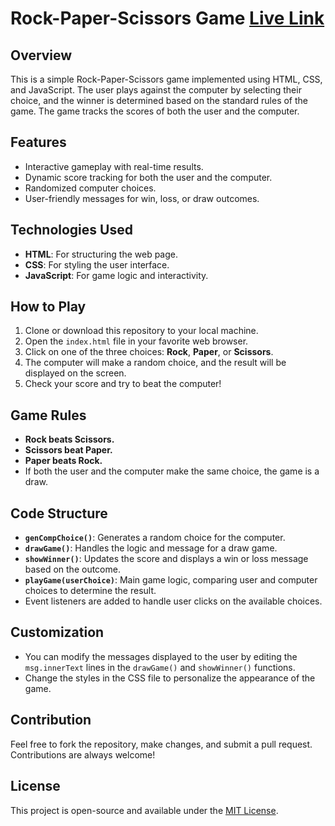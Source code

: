 # Rock-Paper-Scissors Game [Live Link](https://jampana-jagadeesh.github.io/rock_paper_scissors/)

## Overview
This is a simple Rock-Paper-Scissors game implemented using HTML, CSS, and JavaScript. The user plays against the computer by selecting their choice, and the winner is determined based on the standard rules of the game. The game tracks the scores of both the user and the computer.

## Features
- Interactive gameplay with real-time results.
- Dynamic score tracking for both the user and the computer.
- Randomized computer choices.
- User-friendly messages for win, loss, or draw outcomes.

## Technologies Used
- **HTML**: For structuring the web page.
- **CSS**: For styling the user interface.
- **JavaScript**: For game logic and interactivity.

## How to Play
1. Clone or download this repository to your local machine.
2. Open the `index.html` file in your favorite web browser.
3. Click on one of the three choices: **Rock**, **Paper**, or **Scissors**.
4. The computer will make a random choice, and the result will be displayed on the screen.
5. Check your score and try to beat the computer!

## Game Rules
- **Rock beats Scissors.**
- **Scissors beat Paper.**
- **Paper beats Rock.**
- If both the user and the computer make the same choice, the game is a draw.

## Code Structure
- **`genCompChoice()`**: Generates a random choice for the computer.
- **`drawGame()`**: Handles the logic and message for a draw game.
- **`showWinner()`**: Updates the score and displays a win or loss message based on the outcome.
- **`playGame(userChoice)`**: Main game logic, comparing user and computer choices to determine the result.
- Event listeners are added to handle user clicks on the available choices.

## Customization
- You can modify the messages displayed to the user by editing the `msg.innerText` lines in the `drawGame()` and `showWinner()` functions.
- Change the styles in the CSS file to personalize the appearance of the game.

## Contribution
Feel free to fork the repository, make changes, and submit a pull request. Contributions are always welcome!

## License
This project is open-source and available under the [MIT License](LICENSE).

